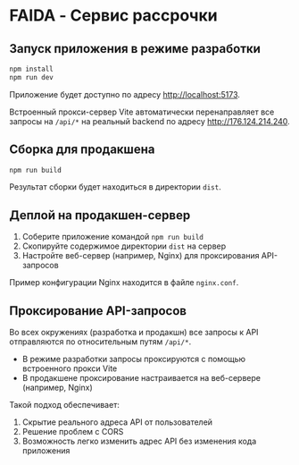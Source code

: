# FAIDA - Сервис рассрочки

## Запуск приложения в режиме разработки

```bash
npm install
npm run dev
```

Приложение будет доступно по адресу [http://localhost:5173](http://localhost:5173).

Встроенный прокси-сервер Vite автоматически перенаправляет все запросы на `/api/*` на реальный backend по адресу http://176.124.214.240.

## Сборка для продакшена

```bash
npm run build
```

Результат сборки будет находиться в директории `dist`.

## Деплой на продакшен-сервер

1. Соберите приложение командой `npm run build`
2. Скопируйте содержимое директории `dist` на сервер
3. Настройте веб-сервер (например, Nginx) для проксирования API-запросов

Пример конфигурации Nginx находится в файле `nginx.conf`.

## Проксирование API-запросов

Во всех окружениях (разработка и продакшн) все запросы к API отправляются по относительным путям `/api/*`. 

- В режиме разработки запросы проксируются с помощью встроенного прокси Vite
- В продакшене проксирование настраивается на веб-сервере (например, Nginx)

Такой подход обеспечивает:
1. Скрытие реального адреса API от пользователей
2. Решение проблем с CORS
3. Возможность легко изменить адрес API без изменения кода приложения 
